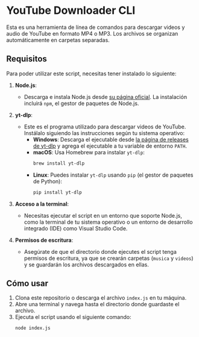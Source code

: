 # YouTube Downloader CLI

Esta es una herramienta de línea de comandos para descargar videos y audio de YouTube en formato MP4 o MP3. Los archivos se organizan automáticamente en carpetas separadas.

## Requisitos

Para poder utilizar este script, necesitas tener instalado lo siguiente:

1. **Node.js**:
   - Descarga e instala Node.js desde [su página oficial](https://nodejs.org/). La instalación incluirá `npm`, el gestor de paquetes de Node.js.

2. **yt-dlp**:
   - Este es el programa utilizado para descargar videos de YouTube. Instálalo siguiendo las instrucciones según tu sistema operativo:
     - **Windows**: Descarga el ejecutable desde [la página de releases de yt-dlp](https://github.com/yt-dlp/yt-dlp/releases) y agrega el ejecutable a tu variable de entorno `PATH`.
     - **macOS**: Usa Homebrew para instalar `yt-dlp`:
       ```bash
       brew install yt-dlp
       ```
     - **Linux**: Puedes instalar `yt-dlp` usando `pip` (el gestor de paquetes de Python):
       ```bash
       pip install yt-dlp
       ```

3. **Acceso a la terminal**:
   - Necesitas ejecutar el script en un entorno que soporte Node.js, como la terminal de tu sistema operativo o un entorno de desarrollo integrado (IDE) como Visual Studio Code.

4. **Permisos de escritura**:
   - Asegúrate de que el directorio donde ejecutes el script tenga permisos de escritura, ya que se crearán carpetas (`musica` y `videos`) y se guardarán los archivos descargados en ellas.

## Cómo usar

1. Clona este repositorio o descarga el archivo `index.js` en tu máquina.
2. Abre una terminal y navega hasta el directorio donde guardaste el archivo.
3. Ejecuta el script usando el siguiente comando:
   ```bash
   node index.js
